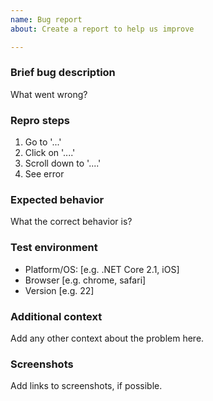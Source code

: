 ```yaml
---
name: Bug report
about: Create a report to help us improve

---
```


### Brief bug description

What went wrong?

### Repro steps

1. Go to '...'
2. Click on '....'
3. Scroll down to '....'
4. See error

### Expected behavior

What the correct behavior is?

### Test environment

- Platform/OS: [e.g. .NET Core 2.1, iOS]
- Browser [e.g. chrome, safari]
- Version [e.g. 22]

### Additional context

Add any other context about the problem here.

### Screenshots

Add links to screenshots, if possible.
